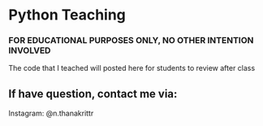 # Python Teaching
### FOR EDUCATIONAL PURPOSES ONLY, NO OTHER INTENTION INVOLVED

The code that I teached will posted here for students to review after class

## If have question, contact me via:
Instagram: @n.thanakrittr
